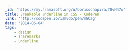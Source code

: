```yaml
---
_id: 'https://my.framasoft.org/u/borisschapira/?8vN47w'
title: Breakable underline in CSS - CodePen
link: 'http://codepen.io/iamvdo/pen/mhCag'
date: '2014-06-04'
tags:
    - design
    - sharemarks
    - underline
---
```


<div class="markdown"><p></p></div>
